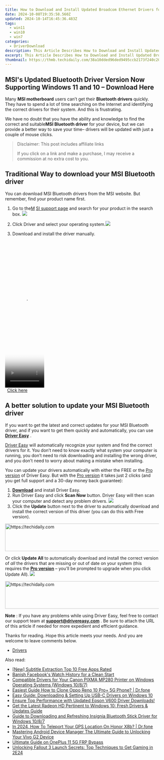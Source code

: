```yaml
---
title: How to Download and Install Updated Broadcom Ethernet Drivers for Smooth Windows 11 Connectivity
date: 2024-10-08T19:35:58.560Z
updated: 2024-10-14T16:45:36.483Z
tags:
  - win11
  - win10
  - win7
categories:
  - DriverDownload
description: This Article Describes How to Download and Install Updated Broadcom Ethernet Drivers for Smooth Windows 11 Connectivity
excerpt: This Article Describes How to Download and Install Updated Broadcom Ethernet Drivers for Smooth Windows 11 Connectivity
thumbnail: https://thmb.techidaily.com/38a10dded96ded9495ccb2173f240c20a69acb6b4b947c6dc175d30ce0f723b9.jpg
---
```


## MSI's Updated Bluetooth Driver Version Now Supporting Windows 11 and 10 – Download Here

Many **MSI motherboard** users can’t get their **Bluetooth drivers** quickly. They have to spend a lot of time searching on the Internet and identifying the correct drivers for their system. And this is frustrating.

 We have no doubt that you have the ability and knowledge to find the correct and suitable**MSI Bluetooth driver** for your device, but we can provide a better way to save your time– drivers will be updated with just a couple of mouse clicks.

>  Disclaimer: This post includes affiliate links
>
>  If you click on a link and make a purchase, I may receive a commission at no extra cost to you.
>

## Traditional Way to download your MSI Bluetooth driver

 You can download MSI Bluetooth drivers from the MSI website. But remember, find your product name first.

1. Go to the[M](https://www.msi.com/support/download/) [SI support page](https://www.msi.com/support/download/) and search for your product in the search box. ![](https://images.drivereasy.com/wp-content/uploads/2019/07/audio-support.jpg)
2. Click Driver and select your operating system.![](https://images.drivereasy.com/wp-content/uploads/2019/07/bluetooth1.jpg)

3. Download and install the driver manually.

<!-- affiliate ads begin -->
<span id="1938136">
					<video width="128" height="480" style="cursor:pointer"
           poster="//a.impactradius-go.com/display-clicktoplayimage/1938136.png"
           onclick="if(!this.playClicked){this.play();this.setAttribute('controls',true);this.playClicked=true;}">
	   <source src="//a.impactradius-go.com/display-ad/22993-1938136">
	   <img src="//a.impactradius-go.com/display-clicktoplayimage/1938136.png" style="border: none; height: 100%; width: 100%; object-fit: contain">
	</video>
	<div style="width:80px;text-align:center"><a href="javascript:window.open(decodeURIComponent('https%3A%2F%2Fhomestyler.sjv.io%2Fc%2F5597632%2F1938136%2F22993'), '_blank');void(0);">Click here</a></div>
</span>
<img height="0" width="0" src="https://imp.pxf.io/i/5597632/1938136/22993" style="position:absolute;visibility:hidden;" border="0" />
<!-- affiliate ads end -->

## A better solution to update your MSI Bluetooth driver

 If you want to get the latest and correct updates for your MSI Bluetooth driver, and if you want to get them quickly and automatically, you can use **[Driver Easy](https://tools.techidaily.com/drivereasy/download/)**  .

[Driver Easy](https://tools.techidaily.com/drivereasy/download/) will automatically recognize your system and find the correct drivers for it. You don’t need to know exactly what system your computer is running, you don’t need to risk downloading and installing the wrong driver, and you don’t need to worry about making a mistake when installing.

 You can update your drivers automatically with either the FREE or the [Pro version](https://tools.techidaily.com/drivereasy/download/) of Driver Easy. But with the [Pro version](https://tools.techidaily.com/drivereasy/download/) it takes just 2 clicks (and you get full support and a 30-day money back guarantee):

1. **[Download](https://tools.techidaily.com/drivereasy/download/)**  and install Driver Easy.
2. Run Driver Easy and click **Scan Now** button. Driver Easy will then scan your computer and detect any problem drivers. ![](https://images.drivereasy.com/wp-content/uploads/2019/07/b11.jpg)
3. Click the **Update** button next to the driver to automatically download and install the correct version of this driver (you can do this with Free version).  

<!-- affiliate ads begin -->
<a href="https://aligracehair.sjv.io/c/5597632/2012434/19272" target="_top" id="2012434">
  <img src="//a.impactradius-go.com/display-ad/19272-2012434" border="0" alt="https://techidaily.com" width="728" height="90"/>
</a>
<img height="0" width="0" src="https://aligracehair.sjv.io/i/5597632/2012434/19272" style="position:absolute;visibility:hidden;" border="0" />
<!-- affiliate ads end -->

 Or click **Update All** to automatically download and install the correct version of _all_ the drivers that are missing or out of date on your system (this requires the **[Pro version](https://tools.techidaily.com/drivereasy/download/)**  – you’ll be prompted to upgrade when you click Update All). ![](https://images.drivereasy.com/wp-content/uploads/2019/07/bluetooth.jpg)

<!-- affiliate ads begin -->
<a href="https://aligracehair.sjv.io/c/5597632/1938721/19272" target="_top" id="1938721">
  <img src="//a.impactradius-go.com/display-ad/19272-1938721" border="0" alt="https://techidaily.com" width="728" height="90"/>
</a>
<img height="0" width="0" src="https://aligracehair.sjv.io/i/5597632/1938721/19272" style="position:absolute;visibility:hidden;" border="0" />
<!-- affiliate ads end -->

**Note** : If you have any problems while using Driver Easy, feel free to contact our support team at **[support@drivereasy.com](https://tools.techidaily.com/drivereasy/download/)**  . Be sure to attach the URL of this article if needed for more expedient and efficient guidance.

 Thanks for reading. Hope this article meets your needs. And you are welcome to leave comments below.

* [Drivers](https://tools.techidaily.com/drivereasy/download/)

<ins class="adsbygoogle"
     style="display:block"
     data-ad-format="autorelaxed"
     data-ad-client="ca-pub-7571918770474297"
     data-ad-slot="1223367746"></ins>

<ins class="adsbygoogle"
     style="display:block"
     data-ad-client="ca-pub-7571918770474297"
     data-ad-slot="8358498916"
     data-ad-format="auto"
     data-full-width-responsive="true"></ins>

<span class="atpl-alsoreadstyle">Also read:</span>
<div><ul>
<li><a href="https://facebook-video-share.techidaily.com/new-subtitle-extraction-top-10-free-apps-rated/"><u>[New] Subtitle Extraction Top 10 Free Apps Rated</u></a></li>
<li><a href="https://facebook.techidaily.com/banish-facebooks-watch-history-for-a-clean-start/"><u>Banish Facebook's Watch History for a Clean Start</u></a></li>
<li><a href="https://win-amazing.techidaily.com/compatible-drivers-for-your-canon-pixma-mp280-printer-on-windows-operating-systems-windows-1087/"><u>Compatible Drivers for Your Canon PIXMA MP280 Printer on Windows Operating Systems (Windows 10/8/7)</u></a></li>
<li><a href="https://blog-min.techidaily.com/easiest-guide-how-to-clone-oppo-reno-10-proplus-5g-phone-drfone-by-drfone-transfer-from-android-transfer-from-android/"><u>Easiest Guide How to Clone Oppo Reno 10 Pro+ 5G Phone? | Dr.fone</u></a></li>
<li><a href="https://win-amazing.techidaily.com/easy-guide-downloading-and-setting-up-usb-c-drivers-on-windows-10/"><u>Easy Guide: Downloading & Setting Up USB-C Drivers on Windows 10</u></a></li>
<li><a href="https://driver-download.techidaily.com/ensure-top-performance-with-updated-epson-v600-driver-downloads/"><u>Ensure Top Performance with Updated Epson V600 Driver Downloads!</u></a></li>
<li><a href="https://win-amazing.techidaily.com/get-the-latest-radeon-hd-pertinent-to-windows-10-fresh-drivers-and-updates-guide/"><u>Get the Latest Radeon HD Pertinent to Windows 10: Fresh Drivers & Updates Guide</u></a></li>
<li><a href="https://win-amazing.techidaily.com/guide-to-downloading-and-refreshing-insignia-bluetooth-stick-driver-for-windows-1087/"><u>Guide to Downloading and Refreshing Insignia Bluetooth Stick Driver for Windows 10/8/7</u></a></li>
<li><a href="https://blog-min.techidaily.com/in-2024-how-to-teleport-your-gps-location-on-honor-x8b-drfone-by-drfone-virtual-android/"><u>In 2024, How To Teleport Your GPS Location On Honor X8b? | Dr.fone</u></a></li>
<li><a href="https://unlock-android.techidaily.com/mastering-android-device-manager-the-ultimate-guide-to-unlocking-your-vivo-g2-device-by-drfone-android/"><u>Mastering Android Device Manager The Ultimate Guide to Unlocking Your Vivo G2 Device</u></a></li>
<li><a href="https://android-frp.techidaily.com/ultimate-guide-on-oneplus-11-5g-frp-bypass-by-drfone-android/"><u>Ultimate Guide on OnePlus 11 5G FRP Bypass</u></a></li>
<li><a href="https://win-amazing.techidaily.com/unlocking-fallout-3-launch-secrets-top-techniques-to-get-gaming-in-2e24/"><u>Unlocking Fallout 3 Launch Secrets: Top Techniques to Get Gaming in 2E24</u></a></li>
</ul></div>

